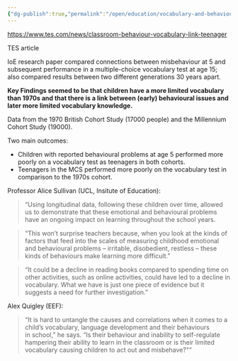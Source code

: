 ```yaml
---
{"dg-publish":true,"permalink":"/open/education/vocabulary-and-behaviour/"}
---
```


https://www.tes.com/news/classroom-behaviour-vocabulary-link-teenager

TES article

IoE research paper compared connections between misbehaviour at 5 and subsequent performance in a multiple-choice vocabulary test at age 15; also compared results between two different generations 30 years apart.

**Key Findings seemed to be that children have a more limited vocabulary than 1970s and that there is a link between (early) behavioural issues and later more limited vocabulary knowledge.**


Data from the 1970 British Cohort Study (17000 people) and the Millennium Cohort Study (19000).

Two main outcomes:
- Children with reported behavioural problems at age 5 performed more poorly on a vocabulary test as teenagers in both cohorts.
- Teenagers in the MCS performed more poorly on the vocabulary test in comparison to the 1970s cohort.

Professor Alice Sullivan (UCL, Insitute of Education):

>“Using longitudinal data, following these children over time, allowed us to demonstrate that these emotional and behavioural problems have an ongoing impact on learning throughout the school years.

>“This won’t surprise teachers because, when you look at the kinds of factors that feed into the scales of measuring childhood emotional and behavioural problems – irritable, disobedient, restless – these kinds of behaviours make learning more difficult.”

>“It could be a decline in reading books compared to spending time on other activities, such as online activities, could have led to a decline in vocabulary. What we have is just one piece of evidence but it suggests a need for further investigation.”

Alex Quigley (EEF):

>“It is hard to untangle the causes and correlations when it comes to a child’s vocabulary, language development and their behaviours in school,” he says. “Is their behaviour and inability to self-regulate hampering their ability to learn in the classroom or is their limited vocabulary causing children to act out and misbehave?""



